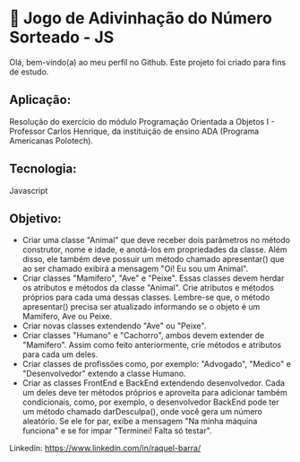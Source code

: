 # 🌳 Jogo de Adivinhação do Número Sorteado - JS
Olá, bem-vindo(a) ao meu perfil no Github.
Este projeto foi criado para fins de estudo.

## Aplicação:
Resolução do exercício do módulo Programação Orientada a Objetos I - Professor Carlos Henrique, da instituição de ensino ADA (Programa Americanas Polotech).

## Tecnologia:
Javascript

## Objetivo:
- Criar uma classe "Animal" que deve receber dois parâmetros no método construtor, nome e idade, e anotá-los em propriedades da classe. Além disso, ele também deve possuir um método chamado apresentar() que ao ser chamado exibirá a mensagem "Oi! Eu sou um Animal".
- Criar classes "Mamifero", "Ave" e "Peixe". Essas classes devem herdar os atributos e métodos da classe "Animal". Crie atributos e métodos próprios para cada uma dessas classes. Lembre-se que, o método apresentar() precisa ser atualizado informando se o objeto é um Mamifero, Ave ou Peixe.
- Criar novas classes extendendo "Ave" ou "Peixe".
- Criar classes "Humano" e "Cachorro", ambos devem extender de "Mamifero". Assim como feito anteriormente, crie métodos e atributos para cada um deles.
- Criar classes de profissões como, por exemplo: "Advogado", "Medico" e "Desenvolvedor" extendo a classe Humano.
- Criar as classes FrontEnd e BackEnd extendendo desenvolvedor. Cada um deles deve ter métodos próprios e aproveita para adicionar também condicionais, como, por exemplo, o desenvolvedor BackEnd pode ter um método chamado darDesculpa(), onde você gera um número aleatório. Se ele for par, exibe a mensagem "Na minha máquina funciona" e se for impar "Terminei! Falta só testar".

Linkedin: <https://www.linkedin.com/in/raquel-barra/>
